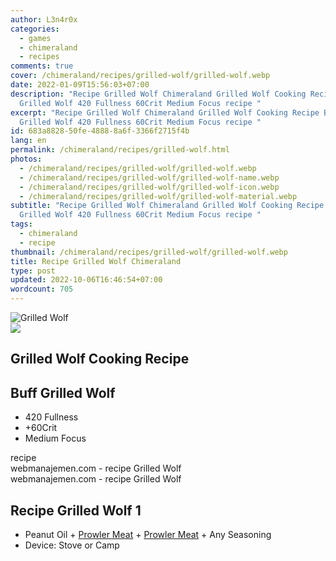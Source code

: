 ```yaml
---
author: L3n4r0x
categories:
  - games
  - chimeraland
  - recipes
comments: true
cover: /chimeraland/recipes/grilled-wolf/grilled-wolf.webp
date: 2022-01-09T15:56:03+07:00
description: "Recipe Grilled Wolf Chimeraland Grilled Wolf Cooking Recipe Buff
  Grilled Wolf 420 Fullness 60Crit Medium Focus recipe "
excerpt: "Recipe Grilled Wolf Chimeraland Grilled Wolf Cooking Recipe Buff
  Grilled Wolf 420 Fullness 60Crit Medium Focus recipe "
id: 683a8828-50fe-4888-8a6f-3366f2715f4b
lang: en
permalink: /chimeraland/recipes/grilled-wolf.html
photos:
  - /chimeraland/recipes/grilled-wolf/grilled-wolf.webp
  - /chimeraland/recipes/grilled-wolf/grilled-wolf-name.webp
  - /chimeraland/recipes/grilled-wolf/grilled-wolf-icon.webp
  - /chimeraland/recipes/grilled-wolf/grilled-wolf-material.webp
subtitle: "Recipe Grilled Wolf Chimeraland Grilled Wolf Cooking Recipe Buff
  Grilled Wolf 420 Fullness 60Crit Medium Focus recipe "
tags:
  - chimeraland
  - recipe
thumbnail: /chimeraland/recipes/grilled-wolf/grilled-wolf.webp
title: Recipe Grilled Wolf Chimeraland
type: post
updated: 2022-10-06T16:46:54+07:00
wordcount: 705
---
```


<link
  rel="stylesheet"
  href="https://rawcdn.githack.com/dimaslanjaka/Web-Manajemen/870a349/css/bootstrap-5-3-0-alpha3-wrapper.css"
/>
<section id="bootstrap-wrapper">
  <div data-bs-theme="dark">
    <div class="card mb-2">
      <div class="card-body">
        <div class="row g-0">
          <div class="col-sm-4 position-relative mb-2">
            <img
              src="https://www.webmanajemen.com/chimeraland/recipes/grilled-wolf/grilled-wolf-material.webp"
              class="card-img fit-cover w-100 h-100"
              alt="Grilled Wolf"
              data-fancybox="true"
            />
          </div>
          <div class="col-sm-8 mb-2">
            <div class="card-body">
              <div class="d-flex flex-row align-items-center mb-3">
                <img
                  class="d-inline-block me-2"
                  src="https://www.webmanajemen.com/chimeraland/recipes/grilled-wolf/grilled-wolf-icon.webp"
                  width="auto"
                  height="auto"
                  style="vertical-align: middle"
                />
                <h2 class="fs-5">Grilled Wolf Cooking Recipe</h2>
              </div>
              <h2 class="card-title fs-5">Buff Grilled Wolf</h2>
              <div class="card-text">
                <ul>
                  <li>420 Fullness</li>
                  <li>+60Crit</li>
                  <li>Medium Focus</li>
                </ul>
              </div>
              <span class="badge rounded-pill">recipe</span>
            </div>
            <div class="card-footer text-end text-muted mt-auto">
              webmanajemen.com - recipe Grilled Wolf
            </div>
          </div>
        </div>
      </div>
      <div class="card-footer text-end text-muted">
        webmanajemen.com - recipe Grilled Wolf
      </div>
    </div>
    <div class="row mb-2">
      <div class="col-12 col-lg-6 recipe-item mb-2">
        <div class="card">
          <div class="card-body">
            <h2 class="card-title fs-5">Recipe Grilled Wolf 1</h2>
            <div class="card-text">
              <ul>
                <li>
                  Peanut Oil<span> + </span
                  ><a
                    class="text-decoration-none text-primary"
                    href="/chimeraland/materials/prowler-meat.html"
                    >Prowler Meat</a
                  ><span> + </span
                  ><a
                    class="text-decoration-none text-primary"
                    href="/chimeraland/materials/prowler-meat.html"
                    >Prowler Meat</a
                  ><span> + </span>Any Seasoning
                </li>
                <li>Device: Stove or Camp</li>
              </ul>
            </div>
          </div>
        </div>
      </div>
    </div>
  </div>
</section>